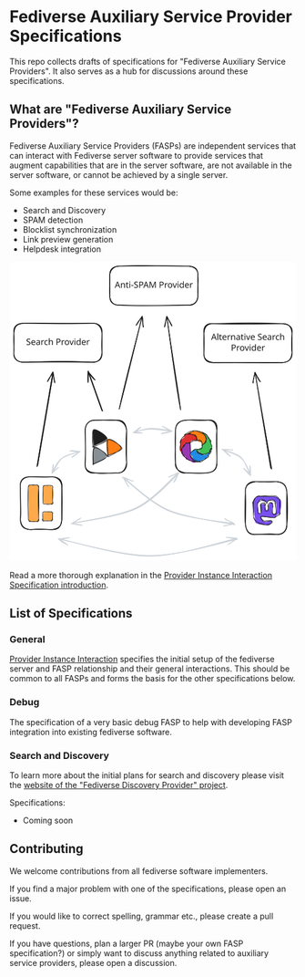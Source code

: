 # Fediverse Auxiliary Service Provider Specifications

This repo collects drafts of specifications for "Fediverse Auxiliary Service Providers". It also serves as a hub for discussions around these specifications.

## What are "Fediverse Auxiliary Service Providers"?

Fediverse Auxiliary Service Providers (FASPs) are independent services that can interact with Fediverse server software to provide services that augment capabilities that are in the server software, are not available in the server software, or cannot be achieved by a single server.

Some examples for these services would be:

* Search and Discovery
* SPAM detection
* Blocklist synchronization
* Link preview generation
* Helpdesk integration

![Fediverse instances using difference auxiliary service providers](images/instances_using_providers.svg)

Read a more thorough explanation in the [Provider Instance Interaction Specification introduction](general/v0.1/introduction.md).

## List of Specifications

### General

[Provider Instance Interaction](general/v0.1/) specifies the initial setup of the fediverse server and FASP relationship and their general interactions. This should be common to all FASPs and forms the basis for the other specifications below.

### Debug

The specification of a very basic debug FASP to help with developing FASP integration into existing fediverse software.

### Search and Discovery

To learn more about the initial plans for search and discovery please visit the [website of the "Fediverse Discovery Provider" project](https://fediscovery.org).

Specifications:

* Coming soon 

## Contributing

We welcome contributions from all fediverse software implementers.

If you find a major problem with one of the specifications, please open an issue.

If you would like to correct spelling, grammar etc., please create a pull request.

If you have questions, plan a larger PR (maybe your own FASP specification?) or simply want to discuss anything related to auxiliary service providers, please open a discussion.
